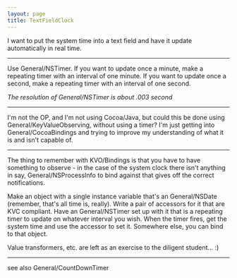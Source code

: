 ```yaml
---
layout: page
title: TextFieldClock
---
```


I want to put the system time into a text field and have it update automatically in real time.

----

Use General/NSTimer. If you want to update once a minute, make a repeating timer with an interval of one minute. If you want to update once a second, make a repeating timer with an interval of one second.

*The resolution of General/NSTimer is about .003 second*

----

I'm not the OP, and I'm not using Cocoa/Java, but could this be done using General/KeyValueObserving, without using a timer? I'm just getting into General/CocoaBindings and trying to improve my understanding of what it is and isn't capable of.

----

The thing to remember with KVO/Bindings is that you have to have something to observe - in the case of the system clock there isn't anything in say, General/NSProcessInfo to bind against that gives off the correct notifications.

Make an object with a single instance variable that's an General/NSDate (remember, that's all time is, really). Write a pair of accessors for it that are KVC compliant. Have an General/NSTimer set up with it that is a repeating timer to update on whatever interval you wish. When the timer fires, get the system time and use the accessor to set it. Somewhere else, you can bind to that object.

Value transformers, etc. are left as an exercise to the diligent student... :)

----

see also General/CountDownTimer
